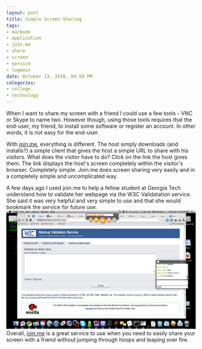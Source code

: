 ```yaml
--- 
layout: post
title: Simple Screen Sharing
tags: 
- macbook
- application
- join.me
- share
- screen
- service
- logmein
date: October 13, 2010, 04:50 PM
categories: 
- college
- technology
---
```

When I want to share my screen with a friend I could use a few tools - VNC or Skype to name two. However though, using those tools requires that the end-user, my friend, to install some software or register an account. In other words, it is not easy for the end-user.

With [join.me](https://join.me/), everything is different. The host simply downloads (and installs?) a simple client that gives the host a simple URL to share with his visitors. What does the visitor have to do? Click on the link the host gives them. The link displays the host's screen completely within the visitor's browser. Completely simple. Join.me does screen sharing very easily and in a completely simple and uncomplicated way.

A few days ago I used join.me to help a fellow student at Georgia Tech understand how to validate her webpage via the W3C Validatation service. She said it was very helpful and very simple to use and that she would bookmark the service for future use.[![](files/2010/10/join_me-1024x640.png "join.me")](files/2010/10/join_me.png)Overall, [join.me](https://join.me/) is a great service to use when you need to easily share your screen with a friend without jumping through hoops and leaping over fire.
